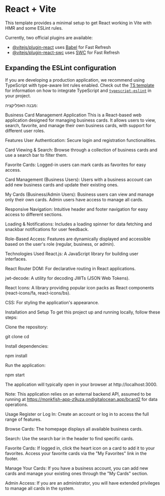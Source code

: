 # React + Vite

This template provides a minimal setup to get React working in Vite with HMR and some ESLint rules.

Currently, two official plugins are available:

- [@vitejs/plugin-react](https://github.com/vitejs/vite-plugin-react/blob/main/packages/plugin-react) uses [Babel](https://babeljs.io/) for Fast Refresh
- [@vitejs/plugin-react-swc](https://github.com/vitejs/vite-plugin-react/blob/main/packages/plugin-react-swc) uses [SWC](https://swc.rs/) for Fast Refresh

## Expanding the ESLint configuration

If you are developing a production application, we recommend using TypeScript with type-aware lint rules enabled. Check out the [TS template](https://github.com/vitejs/vite/tree/main/packages/create-vite/template-react-ts) for information on how to integrate TypeScript and [`typescript-eslint`](https://typescript-eslint.io) in your project.

מבנה האפליקציה:

 Business Card Management Application
This is a React-based web application designed for managing business cards. It allows users to view, search, favorite, and manage their own business cards, with support for different user roles.

Features
User Authentication: Secure login and registration functionalities.

Card Viewing & Search: Browse through a collection of business cards and use a search bar to filter them.

Favorite Cards: Logged-in users can mark cards as favorites for easy access.

Card Management (Business Users): Users with a business account can add new business cards and update their existing ones.

My Cards (Business/Admin Users): Business users can view and manage only their own cards. Admin users have access to manage all cards.

Responsive Navigation: Intuitive header and footer navigation for easy access to different sections.

Loading & Notifications: Includes a loading spinner for data fetching and snackbar notifications for user feedback.

Role-Based Access: Features are dynamically displayed and accessible based on the user's role (regular, business, or admin).

Technologies Used
React.js: A JavaScript library for building user interfaces.

React Router DOM: For declarative routing in React applications.

jwt-decode: A utility for decoding JWTs (JSON Web Tokens).

React Icons: A library providing popular icon packs as React components (react-icons/fa, react-icons/bs).

CSS: For styling the application's appearance.

Installation and Setup
To get this project up and running locally, follow these steps:

Clone the repository:

git clone <repository-url>
cd <repository-directory>

Install dependencies:

npm install

Run the application:

npm start

The application will typically open in your browser at http://localhost:3000.

Note: This application relies on an external backend API, assumed to be running at https://monkfish-app-z9uza.ondigitalocean.app/bcard2 for data operations.

Usage
Register or Log In: Create an account or log in to access the full range of features.

Browse Cards: The homepage displays all available business cards.

Search: Use the search bar in the header to find specific cards.

Favorite Cards: If logged in, click the heart icon on a card to add it to your favorites. Access your favorite cards via the "My Favorites" link in the footer.

Manage Your Cards: If you have a business account, you can add new cards and manage your existing ones through the "My Cards" section.

Admin Access: If you are an administrator, you will have extended privileges to manage all cards in the system.
